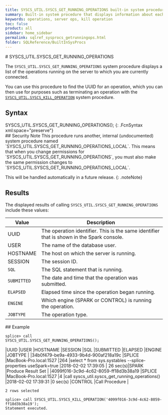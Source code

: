 ```yaml
---
title: SYSCS_UTIL.SYSCS_GET_RUNNING_OPERATIONS built-in system procedure
summary: Built-in system procedure that displays information about each Splice Machine operations running on a server.
keywords: operations, server ops, kill operation
toc: false
product: all
sidebar: home_sidebar
permalink: sqlref_sysprocs_getrunningops.html
folder: SQLReference/BuiltInSysProcs
---
```

<section>
<div class="TopicContent" data-swiftype-index="true" markdown="1">
# SYSCS_UTIL.SYSCS_GET_RUNNING_OPERATIONS

The `SYSCS_UTIL.SYSCS_GET_RUNNING_OPERATIONS` system procedure displays
a list of the operations running on the server to which you are
currently connected.

You can use this procedure to find the UUID for an operation, which you
can then use for purposes such as terminating an operation with the
[`SYSCS_UTIL.SYSCS_KILL_OPERATION`](sqlref_sysprocs_killoperation.html)
system procedure.

## Syntax

<div class="fcnWrapperWide" markdown="1">
    SYSCS_UTIL.SYSCS_GET_RUNNING_OPERATIONS();
{: .FcnSyntax xml:space="preserve"}

</div>
## Security Note
This procedure runs another, internal (undocumented) system procedure named `SYSCS_UTIL.SYSCS_GET_RUNNING_OPERATIONS_LOCAL`. This means that when you change permissions for `SYSCS_UTIL.SYSCS_GET_RUNNING_OPERATIONS`, you must also make the same permission changes to `SYSCS_UTIL.SYSCS_GET_RUNNING_OPERATIONS_LOCAL`.

This will be handled automatically in a future release.
{: .noteNote}

## Results

The displayed results of calling
`SYSCS_UTIL.SYSCS_GET_RUNNING_OPERATIONS` include these values:

<table summary=" summary=&quot;Columns in Get_Active_Servers results display&quot;">
                <col />
                <col />
                <thead>
                    <tr>
                        <th>Value</th>
                        <th>Description</th>
                    </tr>
                </thead>
                <tbody>
                    <tr>
                        <td class="CodeFont">UUID
                    </td>
                        <td>The operation identifier. This is the same identifier that is shown in the Spark console.</td>
                    </tr>
                    <tr>
                        <td class="CodeFont">USER
                    </td>
                        <td>The name of the database user.</td>
                    </tr>
                    <tr>
                        <td class="CodeFont">HOSTNAME
                    </td>
                        <td>The host on which the server is running.</td>
                    </tr>
                    <tr>
                        <td class="CodeFont">SESSION
                    </td>
                        <td>The session ID.</td>
                    </tr>
                    <tr>
                        <td><code>SQL</code></td>
                        <td>The SQL statement that is running.</td>
                    </tr>
                    <tr>
                        <td><code>SUBMITTED</code></td>
                        <td>The date and time that the operation was submitted.</td>
                    </tr>
                    <tr>
                        <td><code>ELAPSED</code></td>
                        <td>Elapsed time since the operation began running.</td>
                    </tr>
                    <tr>
                        <td><code>ENGINE</code></td>
                        <td>Which engine (SPARK or CONTROL) is running the operation.</td>
                    </tr>
                    <tr>
                        <td><code>JOBTYPE</code></td>
                        <td>The operation type.</td>
                    </tr>
                </tbody>
            </table>
## Example

<code>splice> call SYSCS_UTIL.SYSCS_GET_RUNNING_OPERATIONS();</code>

|UUID                                    |USER                              |HOSTNAME                                                                                                                |SESSION    |SQL                                                                                                                                                                                                                     |SUBMITTED     |ELAPSED                        |ENGINE      |JOBTYPE                                  |
|34b0f479-be9a-4933-9b4d-900af218a19c    |SPLICE                                  |MacBook-Pro.local:1527                                                                                          |264        |select * from sys.systables --splice-properties useSpark=true                                                                                                                                                                                                   |2018-02-02 17:39:05               | 26 sec(s)|SPARK     |Produce Result Set |
|4099f016-3c9d-4c62-8059-ff18d3b38a19     |SPLICE                                  |MacBook-Pro.local:1527                                                                                          |4          |call syscs_util.syscs_get_running_operations()                                                                                                                                                                                                                  |2018-02-02 17:39:31               |0 sec(s) |CONTROL   |Call Procedure |

```
2 rows selected

splice> call SYSCS_UTIL.SYSCS_KILL_OPERATION('4099f016-3c9d-4c62-8059-ff18d3b38a19');
Statement executed.
```

</div>
</section>
